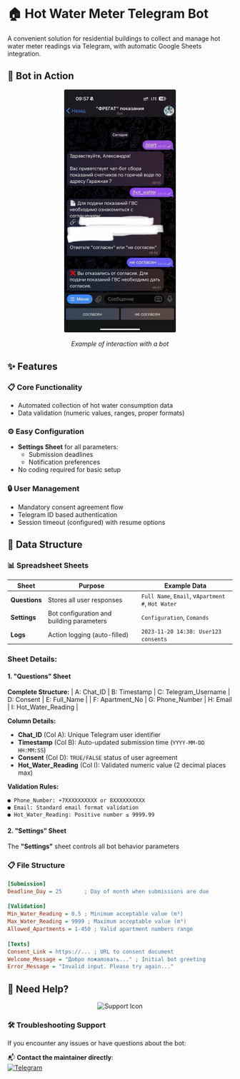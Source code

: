 # 🏠 Hot Water Meter Telegram Bot

[//]: # (![Bot Demo Preview]&#40;https://via.placeholder.com/800x400.png?text=Telegram+Bot+Demo&#41;)

A convenient solution for residential buildings to collect and manage hot water meter readings via Telegram, with automatic Google Sheets integration.

## 📸 Bot in Action

<div align="center">
  <img src="./assets/images/bot-screenshot-1.jpg" alt="Пример работы бота" width="250">

*Example of interaction with a bot*
</div>

## ✨ Features

### 📋 Core Functionality
- Automated collection of hot water consumption data
- Data validation (numeric values, ranges, proper formats)

[//]: # (- Support for multiple buildings/sections via configuration)

### ⚙️ Easy Configuration
- **Settings Sheet** for all parameters:
    - Submission deadlines
    - Notification preferences
- No coding required for basic setup

### 🔒 User Management
- Mandatory consent agreement flow
- Telegram ID based authentication
- Session timeout (configured) with resume options

## 📁 Data Structure

### 📊 Spreadsheet Sheets

| Sheet        | Purpose                                                                 | Example Data                                      |
|--------------|-------------------------------------------------------------------------|---------------------------------------------------|
| **Questions** | Stores all user responses                                               | `Full Name`, `Email`, v`Apartment #`, `Hot Water` |
| **Settings**  | Bot configuration and building parameters                               | `Configuration`, `Comands`                        |
| **Logs**     | Action logging (auto-filled)                                            | `2023-11-20 14:30: User123 consents`              |

### Sheet Details:

#### 1. "Questions" Sheet
**Complete Structure:**
| A: Chat_ID | B: Timestamp | C: Telegram_Username | D: Consent | E: Full_Name |
| F: Apartment_No | G: Phone_Number | H: Email | I: Hot_Water_Reading |

**Column Details:**
- **Chat_ID** (Col A): Unique Telegram user identifier
- **Timestamp** (Col B): Auto-updated submission time (`YYYY-MM-DD HH:MM:SS`)
- **Consent** (Col D): `TRUE/FALSE` status of user agreement
- **Hot_Water_Reading** (Col I): Validated numeric value (2 decimal places max)

**Validation Rules:**
```plaintext
● Phone_Number: +7XXXXXXXXXX or 8XXXXXXXXXX  
● Email: Standard email format validation  
● Hot_Water_Reading: Positive number ≤ 9999.99
```

#### 2. "Settings" Sheet

The **"Settings"** sheet controls all bot behavior parameters

### 📋 File Structure
```ini
[Submission]
Deadline_Day = 25       ; Day of month when submissions are due

[Validation]
Min_Water_Reading = 0.5 ; Minimum acceptable value (m³)
Max_Water_Reading = 9999 ; Maximum acceptable value (m³)
Allowed_Apartments = 1-450 ; Valid apartment numbers range

[Texts]
Consent_Link = https://... ; URL to consent document
Welcome_Message = "Добро пожаловать..." ; Initial bot greeting
Error_Message = "Invalid input. Please try again..."
```

## 💬 Need Help?

<div align="center">

![Support Icon](https://img.shields.io/badge/SUPPORT-ACTIVE-brightgreen?style=for-the-badge)

</div>

### 🛠️ Troubleshooting Support
If you encounter any issues or have questions about the bot:

📬 **Contact the maintainer directly**:  
[![Telegram](https://img.shields.io/badge/Message_@sglossu-2CA5E0?style=for-the-badge&logo=telegram&logoColor=white)](https://t.me/sglossu)
